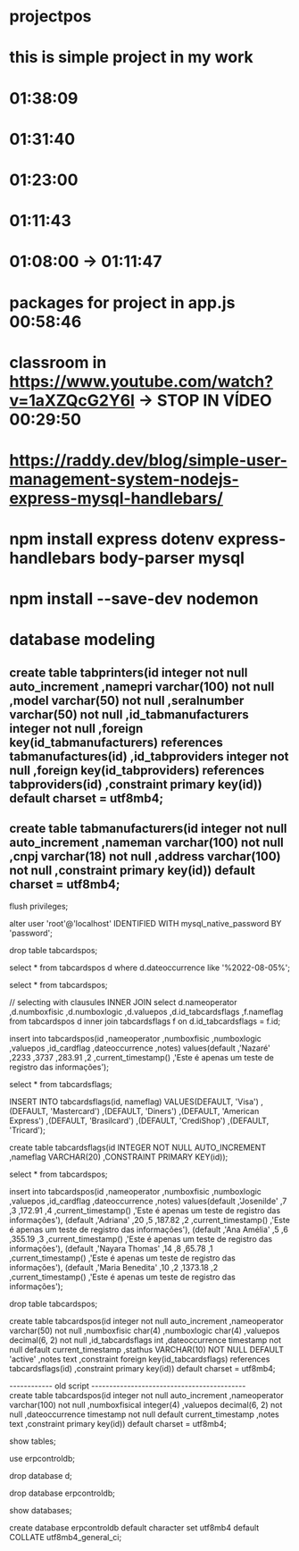 # projectpos
# this is simple project in my work
#
#
#
#                                                                           01:38:09
#                                                                           01:31:40
#                                                                           01:23:00
#                                                                           01:11:43
#                                                                           01:08:00  ->  01:11:47
# packages for project in app.js                                            00:58:46
# classroom in https://www.youtube.com/watch?v=1aXZQcG2Y6I -> STOP IN VÍDEO 00:29:50
# https://raddy.dev/blog/simple-user-management-system-nodejs-express-mysql-handlebars/
# npm install express dotenv express-handlebars body-parser mysql
# npm install --save-dev nodemon

# database modeling
create table tabprinters(id integer not null auto_increment
				            		,namepri varchar(100) not null
                        ,model varchar(50) not null
                        ,seralnumber varchar(50) not null
                        ,id_tabmanufacturers integer not null
                        ,foreign key(id_tabmanufacturers) references tabmanufactures(id)
                        ,id_tabproviders integer not null
                        ,foreign key(id_tabproviders) references tabproviders(id)
						,constraint primary key(id)) default charset = utf8mb4;
----------------------------------------------------------------------------------------                        
create table tabmanufacturers(id integer not null auto_increment
							 ,nameman varchar(100) not null
							 ,cnpj varchar(18) not null
							 ,address varchar(100) not null
							 ,constraint primary key(id)) default charset = utf8mb4;
------------------------------------------------------------------------------------------------------------------------
flush privileges;

alter user 'root'@'localhost' IDENTIFIED WITH mysql_native_password BY 'password';

drop table tabcardspos;

select * from tabcardspos d where d.dateoccurrence like '%2022-08-05%';

select * from tabcardspos;

// selecting with clausules INNER JOIN
select 
 d.nameoperator
,d.numboxfisic
,d.numboxlogic
,d.valuepos
,d.id_tabcardsflags
,f.nameflag
from tabcardspos d inner join tabcardsflags f on d.id_tabcardsflags = f.id;

insert into tabcardspos(id
                       ,nameoperator
                       ,numboxfisic
                       ,numboxlogic
                       ,valuepos
                       ,id_cardflag
                       ,dateoccurrence
                       ,notes) values(default
                                     ,'Nazaré'
                                     ,2233
                                     ,3737
                                     ,283.91
                                     ,2
                                     ,current_timestamp()
                                     ,'Este é apenas um teste de registro das informações');

select * from tabcardsflags; 

INSERT INTO tabcardsflags(id, nameflag) VALUES(DEFAULT, 'Visa')
                                        ,(DEFAULT, 'Mastercard')
                                        ,(DEFAULT, 'Diners')
                                        ,(DEFAULT, 'American Express')
                                        ,(DEFAULT, 'Brasilcard')
                                        ,(DEFAULT, 'CrediShop')
                                        ,(DEFAULT, 'Tricard');

create table tabcardsflags(id INTEGER NOT NULL AUTO_INCREMENT
					                ,nameflag VARCHAR(20)
                          ,CONSTRAINT PRIMARY KEY(id));

select * from tabcardspos;

insert into tabcardspos(id
                       ,nameoperator
                       ,numboxfisic
                       ,numboxlogic
                       ,valuepos
                       ,id_cardflag
                       ,dateoccurrence
                       ,notes) values(default
                                     ,'Josenilde'
                                     ,7
                                     ,3
                                     ,172.91
                                     ,4
                                     ,current_timestamp()
                                     ,'Este é apenas um teste de registro das informações'),
                                     (default
                                     ,'Adriana'
                                     ,20
                                     ,5
                                     ,187.82
                                     ,2
                                     ,current_timestamp()
                                     ,'Este é apenas um teste de registro das informações'),
                                     (default
                                     ,'Ana Amélia'
                                     ,5
                                     ,6
                                     ,355.19
                                     ,3
                                     ,current_timestamp()
                                     ,'Este é apenas um teste de registro das informações'),
                                     (default
                                     ,'Nayara Thomas'
                                     ,14
                                     ,8
                                     ,65.78
                                     ,1
                                     ,current_timestamp()
                                     ,'Este é apenas um teste de registro das informações'),
                                     (default
                                     ,'Maria Benedita'
                                     ,10
                                     ,2
                                     ,1373.18
                                     ,2
                                     ,current_timestamp()
                                     ,'Este é apenas um teste de registro das informações');

drop table tabcardspos;
                                     
create table tabcardspos(id integer not null auto_increment
  						          ,nameoperator varchar(50) not null
						            ,numboxfisic char(4)
                        ,numboxlogic char(4)
                        ,valuepos decimal(6, 2) not null 
                        ,id_tabcardsflags int
					              ,dateoccurrence timestamp not null default current_timestamp
                        ,stathus VARCHAR(10) NOT NULL DEFAULT 'active'
						            ,notes text
                        ,constraint foreign key(id_tabcardsflags) references tabcardsflags(id)
						            ,constraint primary key(id)) default charset = utf8mb4;
                        
------------ old script -------------------------------------------                                     
create table tabcardspos(id integer not null auto_increment
					            	,nameoperator varchar(100) not null
					              ,numboxfisical integer(4)
                        ,valuepos decimal(6, 2) not null 
					              ,dateoccurrence timestamp not null default current_timestamp
						            ,notes text
						            ,constraint primary key(id)) default charset = utf8mb4;

show tables;

use erpcontroldb;

drop database d;

drop database erpcontroldb;

show databases;

create database erpcontroldb default character set utf8mb4 default COLLATE utf8mb4_general_ci;